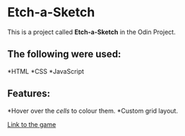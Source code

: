 # Etch-a-Sketch
This is a project called **Etch-a-Sketch** in the Odin Project. 

## The following were used:
 *HTML
 *CSS
 *JavaScript

 ## Features:
 *Hover over the _cells_ to colour them.
 *Custom grid layout.

[Link to the game](https://ar-em.github.io/Etch-a-Sketch/)